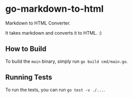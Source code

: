 # go-markdown-to-html
Markdown to HTML Converter.

It takes markdown and converts it to HTML. :)

## How to Build
To build the `main` binary, simply run `go build cmd/main.go`.

## Running Tests
To run the tests, you can run `go test -v ./...`.
